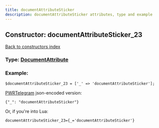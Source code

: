 ```yaml
---
title: documentAttributeSticker
description: documentAttributeSticker attributes, type and example
---
```

## Constructor: documentAttributeSticker\_23  
[Back to constructors index](index.md)






### Type: [DocumentAttribute](../types/DocumentAttribute.md)


### Example:

```
$documentAttributeSticker_23 = ['_' => 'documentAttributeSticker'];
```  

[PWRTelegram](https://pwrtelegram.xyz) json-encoded version:

```
{"_": "documentAttributeSticker"}
```


Or, if you're into Lua:  


```
documentAttributeSticker_23={_='documentAttributeSticker'}

```


